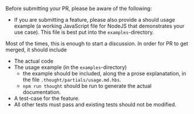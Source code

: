 Before submitting your PR, please be aware of the following:

* If you are submitting a feature, please also provide a should usage 
  example (a working JavaScript file for NodeJS that demonstrates your 
  use case). This file is best put into the `examples`-directory.

Most of the times, this is enough to start a discussion. In order for 
PR to get merged, it should include

* The actual code
* The usage example (in the `examples`-directory)
  * the example should be included, along the a prose explanatation, 
    in the file `.thought/partials/usage.md.hbs`.
  * `npm run thought` should be run to generate the actual documentation.
* A test-case for the feature.
* All other tests must pass and existing tests should not be modified.